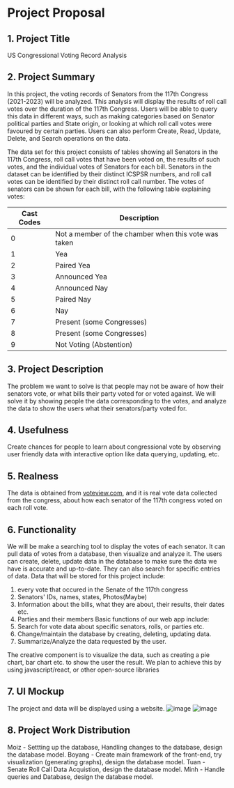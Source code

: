 # Project Proposal

## 1. Project Title
US Congressional Voting Record Analysis
## 2. Project Summary
In this project, the voting records of Senators from the 117th Congress (2021-2023) will be analyzed. This analysis will display the results of roll call votes over the duration of the 117th Congress. Users will be able to query this data in different ways, such as making categories based on Senator political parties and State origin, or looking at which roll call votes were favoured by certain parties. Users can also perform Create, Read, Update, Delete, and Search operations on the data.

The data set for this project consists of tables showing all Senators in the 117th Congress, roll call votes that have been voted on, the results of such votes, and the individual votes of Senators for each bill. Senators in the dataset can be identified by their distinct ICSPSR numbers, and roll call votes can be identified by their distinct roll call number. The votes of senators can be shown for each bill, with the following table explaining votes:

| Cast Codes |       Description    |
| -----------|----------------------|
| 0  |       Not a member of the chamber when this vote was taken     |
| 1  |      Yea    |
| 2  |      Paired Yea     |
| 3  |      Announced Yea     |
| 4  |      Announced Nay     |
| 5  |      Paired Nay     |
| 6  |      Nay     |
| 7  |      Present (some Congresses)     |
| 8  |      Present (some Congresses)     |
| 9  |      Not Voting (Abstention)     |


## 3. Project Description
The problem we want to solve is that people may not be aware of how their senators vote, or what bills their party voted for or voted against. We will solve it by showing people the data corresponding to the votes, and analyze the data to show the users what their senators/party voted for.
## 4. Usefulness
Create chances for people to learn about congressional vote by observing user friendly data with interactive option like data querying, updating, etc.
## 5. Realness
The data is obtained from [voteview.com](https://voteview.com/data), and it is real vote data collected from the congress, about how each senator of the 117th congress voted on each roll vote.
## 6. Functionality
We will be make a searching tool to display the votes of each senator. It can pull data of votes from a database, then visualize and analyze it.
The users can create, delete, update data in the database to make sure the data we have is accurate and up-to-date. They can also search for specific entries of data.
Data that will be stored for this project include:
1. every vote that occured in the Senate of the 117th congress
2. Senators' IDs, names, states, Photos(Maybe)
3. Information about the bills, what they are about, their results, their dates etc.
4. Parties and their members
Basic functions of our web app include:
1. Search for vote data about specific senators, rolls, or parties etc.
2. Change/maintain the database by creating, deleting, updating data.
3. Summarize/Analyze the data requested by the user.

The creative component is to visualize the data, such as creating a pie chart, bar chart etc. to show the user the result. We plan to achieve this by using javascript/react, or other open-source libraries
## 7. UI Mockup
The project and data will be displayed using a website.
![image](https://media.github-dev.cs.illinois.edu/user/12602/files/019b4588-6ef6-4c57-ae0a-775666475fa2)
![image](https://media.github-dev.cs.illinois.edu/user/12602/files/193836dc-f164-4492-a7b3-c16c1526e68e)
## 8. Project Work Distribution
Moiz - Settting up the database, Handling changes to the database, design the database model.
Boyang - Create main framework of the front-end, try visualization (generating graphs), design the database model.
Tuan - Senate Roll Call Data Acquistion, design the database model.
Minh - Handle queries and Database, design the database model.
